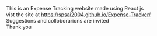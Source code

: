 This is an Expense Tracking website made using React js <br /> 
vist the site at https://spsai2004.github.io/Expense-Tracker/ <br /> 
Suggestions and colloborarions are invited <br /> 
Thank you
